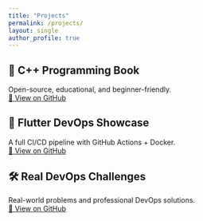 ```yaml
---
title: "Projects"
permalink: /projects/
layout: single
author_profile: true
---
```


## 📘 C++ Programming Book  
Open-source, educational, and beginner-friendly.  
[🔗 View on GitHub](https://github.com/AIOpsVision/Cpp-Educational-Book)

## 📱 Flutter DevOps Showcase  
A full CI/CD pipeline with GitHub Actions + Docker.  
[🔗 View on GitHub](https://github.com/AIOpsVision/Flutter-App-DevOps)

## 🛠️ Real DevOps Challenges  
Real-world problems and professional DevOps solutions.  
[🔗 View on GitHub](https://github.com/AIOpsVision/Real-DevOps-Challenges)

